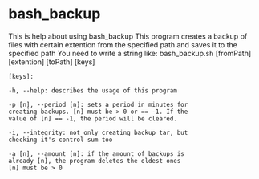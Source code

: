 # bash_backup

This is help about using bash_backup
This program creates a backup of files with certain extention 
from the specified path and saves it to the specified path
You need to write a string like:
bash_backup.sh [fromPath] [extention] [toPath] [keys]

	[keys]:

  	-h, --help: describes the usage of this program
	
  	-p [n], --period [n]: sets a period in minutes for
	creating backups. [n] must be > 0 or == -1. If the
	value of [n] == -1, the period will be cleared.
	
	-i, --integrity: not only creating backup tar, but
  	checking it's control sum too
  
	-a [n], --amount [n]: if the amount of backups is
	already [n], the program deletes the oldest ones
	[n] must be > 0
